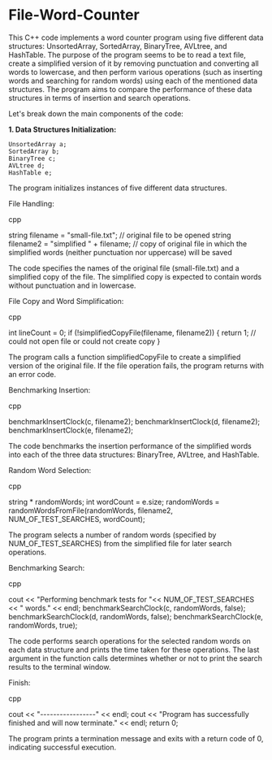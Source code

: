 # File-Word-Counter
This C++ code implements a word counter program using five different data structures: UnsortedArray, SortedArray, BinaryTree, AVLtree, and HashTable. The purpose of the program seems to be to read a text file, create a simplified version of it by removing punctuation and converting all words to lowercase, and then perform various operations (such as inserting words and searching for random words) using each of the mentioned data structures. The program aims to compare the performance of these data structures in terms of insertion and search operations.

Let's break down the main components of the code:

**1. Data Structures Initialization:**

```
UnsortedArray a;
SortedArray b;
BinaryTree c;
AVLtree d;
HashTable e;
```

The program initializes instances of five different data structures.

File Handling:

cpp

string filename = "small-file.txt"; // original file to be opened
string filename2 = "simplified " + filename; // copy of original file in which the simplified words (neither punctuation nor uppercase) will be saved

The code specifies the names of the original file (small-file.txt) and a simplified copy of the file. The simplified copy is expected to contain words without punctuation and in lowercase.

File Copy and Word Simplification:

cpp

int lineCount = 0;
if (!simplifiedCopyFile(filename, filename2))
{
    return 1; // could not open file or could not create copy
}

The program calls a function simplifiedCopyFile to create a simplified version of the original file. If the file operation fails, the program returns with an error code.

Benchmarking Insertion:

cpp

benchmarkInsertClock<BinaryTree>(c, filename2);
benchmarkInsertClock<AVLtree>(d, filename2);
benchmarkInsertClock<HashTable>(e, filename2);

The code benchmarks the insertion performance of the simplified words into each of the three data structures: BinaryTree, AVLtree, and HashTable.

Random Word Selection:

cpp

string * randomWords;
int wordCount = e.size;
randomWords = randomWordsFromFile(randomWords, filename2, NUM_OF_TEST_SEARCHES, wordCount);

The program selects a number of random words (specified by NUM_OF_TEST_SEARCHES) from the simplified file for later search operations.

Benchmarking Search:

cpp

cout << "Performing benchmark tests for "<< NUM_OF_TEST_SEARCHES << " words." << endl;
benchmarkSearchClock<BinaryTree>(c, randomWords, false);
benchmarkSearchClock<AVLtree>(d, randomWords, false);
benchmarkSearchClock<HashTable>(e, randomWords, true);

The code performs search operations for the selected random words on each data structure and prints the time taken for these operations. The last argument in the function calls determines whether or not to print the search results to the terminal window.

Finish:

cpp

cout << "-----------------" << endl;
cout << "Program has successfully finished and will now terminate." << endl;
return 0;

The program prints a termination message and exits with a return code of 0, indicating successful execution.
